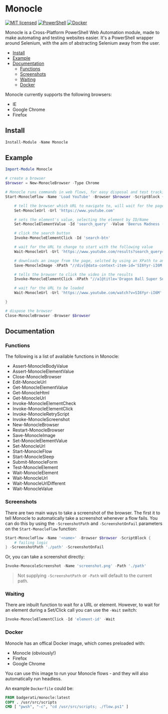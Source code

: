# Monocle

[![MIT licensed](https://img.shields.io/badge/license-MIT-blue.svg)](https://raw.githubusercontent.com/Badgerati/Monocle/master/LICENSE.txt)
[![PowerShell](https://img.shields.io/powershellgallery/dt/monocle.svg?label=PowerShell&colorB=085298)](https://www.powershellgallery.com/packages/Monocle)
[![Docker](https://img.shields.io/docker/pulls/badgerati/monocle.svg?label=Docker)](https://hub.docker.com/r/badgerati/monocle/)

Monocle is a Cross-Platform PowerShell Web Automation module, made to make automating and testing websites easier. It's a PowerShell wrapper around Selenium, with the aim of abstracting Selenium away from the user.

* [Install](#install)
* [Example](#example)
* [Documentation](#documentation)
  * [Functions](#functions)
  * [Screenshots](#screenshots)
  * [Waiting](#waiting)
  * [Docker](#docker)

Monocle currently supports the following browsers:

* IE
* Google Chrome
* Firefox

## Install

```powershell
Install-Module -Name Monocle
```

## Example

```powershell
Import-Module Monocle

# create a browser
$browser = New-MonocleBrowser -Type Chrome

# Monocle runs commands in web flows, for easy disposal and test tracking
Start-MonocleFlow -Name 'Load YouTube' -Browser $browser -ScriptBlock {

    # tell the browser which URL to navigate to, will wait for the page to load
    Set-MonocleUrl -Url 'https://www.youtube.com'

    # sets the element's value, selecting the element by ID/Name
    Set-MonocleElementValue -Id 'search_query' -Value 'Beerus Madness (Extended)'

    # click the search button
    Invoke-MonocleElementClick -Id 'search-btn'

    # wait for the URL to change to start with the following value
    Wait-MonocleUrl -Url 'https://www.youtube.com/results?search_query=' -StartsWith

    # downloads an image from the page, selcted by using an XPath to an element
    Save-MonocleImage -XPath "//div[@data-context-item-id='SI6Yyr-iI6M']/img[1]" -Path '.\beerus.jpg'

    # tells the browser to click the video in the results
    Invoke-MonocleElementClick -XPath "//a[@title='Dragon Ball Super Soundtrack - Beerus Madness (Extended)']"

    # wait for the URL to be loaded
    Wait-MonocleUrl -Url 'https://www.youtube.com/watch?v=SI6Yyr-iI6M'

}

# dispose the browser
Close-MonocleBrowser -Browser $browser
```

## Documentation

### Functions

The following is a list of available functions in Monocle:

* Assert-MonocleBodyValue
* Assert-MonocleElementValue
* Close-MonocleBrowser
* Edit-MonocleUrl
* Get-MonocleElementValue
* Get-MonocleHtml
* Get-MonocleUrl
* Invoke-MonocleElementCheck
* Invoke-MonocleElementClick
* Invoke-MonocleRetryScript
* Invoke-MonocleScreenshot
* New-MonocleBrowser
* Restart-MonocleBrowser
* Save-MonocleImage
* Set-MonocleElementValue
* Set-MonocleUrl
* Start-MonocleFlow
* Start-MonocleSleep
* Submit-MonocleForm
* Test-MonocleElement
* Wait-MonocleElement
* Wait-MonocleUrl
* Wait-MonocleUrlDifferent
* Wait-MonocleValue

### Screenshots

There are two main ways to take a screenshot of the browser. The first it to tell Monocle to automatically take a screenshot whenever a flow fails. You can do this by using the `-ScreenshotPath` and `-ScreenshotOnFail` parameters on the `Start-MonocleFlow` function:

```powershell
Start-MonocleFlow -Name '<name>' -Browser $browser -ScriptBlock {
    # failing logic
} -ScreenshotPath './path' -ScreenshotOnFail
```

Or, you can take a screenshot directly:

```powershell
Invoke-MonocoleScreenshot -Name 'screenshot.png' -Path './path'
```

> Not supplying `-ScreenshotPath` or `-Path` will default to the current path.

### Waiting

There are inbuilt function to wait for a URL or element. However, to wait for an element during a Set/Click call you can use the `-Wait` switch:

```powershell
Invoke-MonocleElementClick -Id 'element-id' -Wait
```

### Docker

Monocle has an offical Docker image, which comes preloaded with:

* Monocle (obviously!)
* Firefox
* Google Chrome

You can use this image to run your Monocle flows - and they will also automatically run headless.

An example `Dockerfile` could be:

```dockerfile
FROM badgerati/monocle:latest
COPY . /usr/src/scripts
CMD [ "pwsh", "-c", "cd /usr/src/scripts; ./flow.ps1" ]
```
